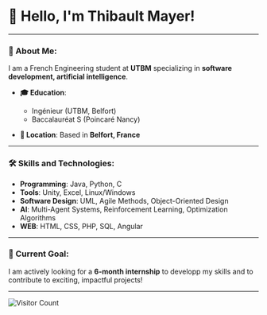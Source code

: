 # 👋 Hello, I'm Thibault Mayer!
---

### 🚀 About Me:
I am a French Engineering student at **UTBM** specializing in **software development, artificial intelligence**.
- **🎓 Education**:  
   - Ingénieur (UTBM, Belfort)  
   - Baccalauréat S (Poincaré Nancy)

- **📍 Location**: Based in **Belfort, France**

---

### 🛠️ Skills and Technologies:
- **Programming**: Java, Python, C  
- **Tools**: Unity, Excel, Linux/Windows   
- **Software Design**: UML, Agile Methods, Object-Oriented Design  
- **AI**: Multi-Agent Systems, Reinforcement Learning, Optimization Algorithms
- **WEB**: HTML, CSS, PHP, SQL, Angular

---

### 🌟 Current Goal:
I am actively looking for a **6-month internship** to developp my skills and to contribute to exciting, impactful projects!

---

![Visitor Count](https://komarev.com/ghpvc/?username=thibaultmayer&color=blue)

